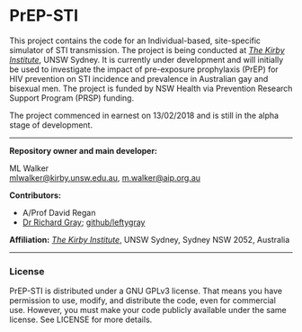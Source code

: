 # PrEP-STI 

This project contains the code for an Individual-based, site-specific simulator of STI transmission. The project is being conducted at [_The Kirby Institute_](https://kirby.unsw.edu.au/), UNSW Sydney. It is currently under development and will initially be used to investigate the impact of pre-exposure prophylaxis (PrEP) for HIV prevention on STI incidence and prevalence in Australian gay and bisexual men. The project is funded by NSW Health via Prevention Research Support Program (PRSP) funding. 


The project commenced in earnest on 13/02/2018 and is still in the alpha stage of development.

---
**Repository owner and main developer:** 

ML Walker <br>
mlwalker@kirby.unsw.edu.au, m.walker@aip.org.au

**Contributors:** 

- A/Prof David Regan
- [Dr Richard Gray](https://kirby.unsw.edu.au/people/dr-richard-gray); [github/leftygray](https://github.com/leftygray)

**Affiliation:** [_The Kirby Institute_](https://kirby.unsw.edu.au/), UNSW Sydney, Sydney NSW 2052, Australia

---

### License ###

PrEP-STI is distributed under a GNU GPLv3 license. That means you have permission to use, modify, and distribute the code, even for commercial use. However, you must make your code publicly available under the same license. See LICENSE for more details.


